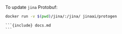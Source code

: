 To update `jina` Protobuf:

```bash
docker run -v $(pwd)/jina/:/jina/ jinaai/protogen
```

````
```{include} docs.md
```
